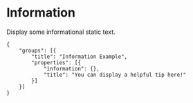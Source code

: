 # Information

Display some informational static text.

```
{
    "groups": [{
        "title": "Information Example",
        "properties": [{
            "information": {},
            "title": "You can display a helpful tip here!"
        }]
    }]
}
```
